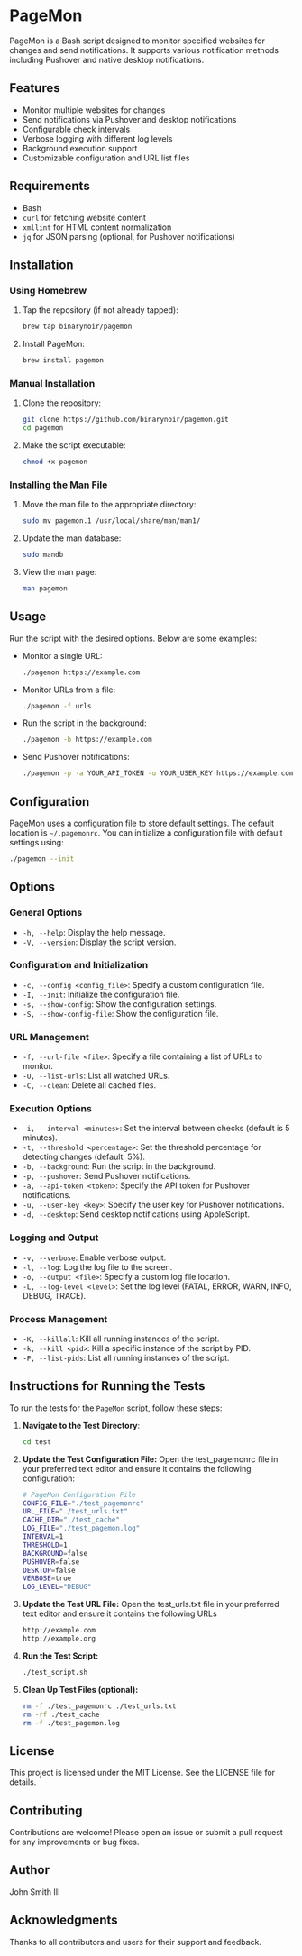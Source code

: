 # PageMon

PageMon is a Bash script designed to monitor specified websites for changes and send notifications. It supports various notification methods including Pushover and native desktop notifications.

## Features

- Monitor multiple websites for changes
- Send notifications via Pushover and desktop notifications
- Configurable check intervals
- Verbose logging with different log levels
- Background execution support
- Customizable configuration and URL list files

## Requirements

- Bash
- `curl` for fetching website content
- `xmllint` for HTML content normalization
- `jq` for JSON parsing (optional, for Pushover notifications)

## Installation

### Using Homebrew

1. Tap the repository (if not already tapped):

   ```bash
   brew tap binarynoir/pagemon
   ```

2. Install PageMon:
   ```bash
   brew install pagemon
   ```

### Manual Installation

1. Clone the repository:

   ```bash
   git clone https://github.com/binarynoir/pagemon.git
   cd pagemon
   ```

2. Make the script executable:

   ```bash
   chmod +x pagemon
   ```

### Installing the Man File

1. Move the man file to the appropriate directory:

   ```bash
   sudo mv pagemon.1 /usr/local/share/man/man1/
   ```

2. Update the man database:

   ```bash
   sudo mandb
   ```

3. View the man page:

   ```bash
   man pagemon
   ```

## Usage

Run the script with the desired options. Below are some examples:

- Monitor a single URL:

  ```bash
  ./pagemon https://example.com
  ```

- Monitor URLs from a file:

  ```bash
  ./pagemon -f urls
  ```

- Run the script in the background:

  ```bash
  ./pagemon -b https://example.com
  ```

- Send Pushover notifications:
  ```bash
  ./pagemon -p -a YOUR_API_TOKEN -u YOUR_USER_KEY https://example.com
  ```

## Configuration

PageMon uses a configuration file to store default settings. The default location is `~/.pagemonrc`. You can initialize a configuration file with default settings using:

```bash
./pagemon --init
```

## Options

### General Options

- `-h, --help`: Display the help message.
- `-V, --version`: Display the script version.

### Configuration and Initialization

- `-c, --config <config_file>`: Specify a custom configuration file.
- `-I, --init`: Initialize the configuration file.
- `-s, --show-config`: Show the configuration settings.
- `-S, --show-config-file`: Show the configuration file.

### URL Management

- `-f, --url-file <file>`: Specify a file containing a list of URLs to monitor.
- `-U, --list-urls`: List all watched URLs.
- `-C, --clean`: Delete all cached files.

### Execution Options

- `-i, --interval <minutes>`: Set the interval between checks (default is 5 minutes).
- `-t, --threshold <percentage>`: Set the threshold percentage for detecting changes (default: 5%).
- `-b, --background`: Run the script in the background.
- `-p, --pushover`: Send Pushover notifications.
- `-a, --api-token <token>`: Specify the API token for Pushover notifications.
- `-u, --user-key <key>`: Specify the user key for Pushover notifications.
- `-d, --desktop`: Send desktop notifications using AppleScript.

### Logging and Output

- `-v, --verbose`: Enable verbose output.
- `-l, --log`: Log the log file to the screen.
- `-o, --output <file>`: Specify a custom log file location.
- `-L, --log-level <level>`: Set the log level (FATAL, ERROR, WARN, INFO, DEBUG, TRACE).

### Process Management

- `-K, --killall`: Kill all running instances of the script.
- `-k, --kill <pid>`: Kill a specific instance of the script by PID.
- `-P, --list-pids`: List all running instances of the script.

## Instructions for Running the Tests

To run the tests for the `PageMon` script, follow these steps:

1. **Navigate to the Test Directory**:

   ```bash
   cd test
   ```

2. **Update the Test Configuration File:** Open the test_pagemonrc file in your preferred text editor and ensure it contains the following configuration:

   ```bash
   # PageMon Configuration File
   CONFIG_FILE="./test_pagemonrc"
   URL_FILE="./test_urls.txt"
   CACHE_DIR="./test_cache"
   LOG_FILE="./test_pagemon.log"
   INTERVAL=1
   THRESHOLD=1
   BACKGROUND=false
   PUSHOVER=false
   DESKTOP=false
   VERBOSE=true
   LOG_LEVEL="DEBUG"
   ```

3. **Update the Test URL File:** Open the test_urls.txt file in your preferred text editor and ensure it contains the following URLs

   ```bash
   http://example.com
   http://example.org
   ```

4. **Run the Test Script:**

   ```bash
   ./test_script.sh
   ```

5. **Clean Up Test Files (optional):**

   ```bash
   rm -f ./test_pagemonrc ./test_urls.txt
   rm -rf ./test_cache
   rm -f ./test_pagemon.log
   ```

## License

This project is licensed under the MIT License. See the LICENSE file for details.

## Contributing

Contributions are welcome! Please open an issue or submit a pull request for any improvements or bug fixes.

## Author

John Smith III

## Acknowledgments

Thanks to all contributors and users for their support and feedback.
